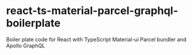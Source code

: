 # react-ts-material-parcel-graphql-boilerplate

Boiler plate code for React with TypeScript Material-ui Parcel bundler and Apollo GraphQL
